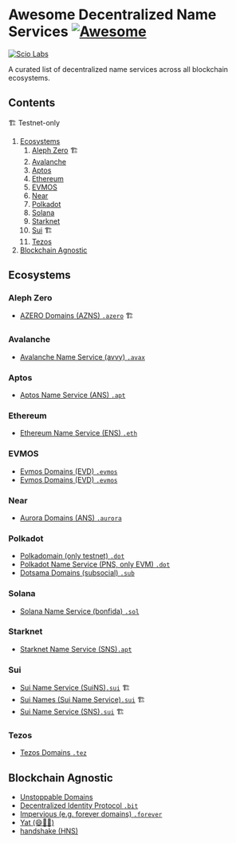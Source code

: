 # Awesome Decentralized Name Services [![Awesome](https://awesome.re/badge.svg)](https://awesome.re)

[![Scio Labs](https://img.shields.io/badge/Scio%20Labs-We%20are%20hiring-black)](https://scio.xyz)

A curated list of decentralized name services across all blockchain ecosystems.


## Contents

🏗️ Testnet-only

1. [Ecosystems](#ecosystems)
   1. [Aleph Zero](#aleph-zero) 🏗️
   2. [Avalanche](#avalanche)
   3. [Aptos](#aptos)
   4. [Ethereum](#ethereum)
   5. [EVMOS](#evmos)
   6. [Near](#near)
   7. [Polkadot](#polkadot)
   8. [Solana](#solana)
   9. [Starknet](#starknet)
   10. [Sui](#sui) 🏗️
   11. [Tezos](#tezos)
2. [Blockchain Agnostic](#blockchain-agnostic)


## Ecosystems

### Aleph Zero

* [AZERO Domains (AZNS) `.azero`](https://azero.domains) 🏗️

### Avalanche

* [Avalanche Name Service (avvy) `.avax`](https://app.avvy.domains/)

### Aptos

* [Aptos Name Service (ANS) `.apt`](https://www.aptosnames.com/)

### Ethereum

* [Ethereum Name Service (ENS) `.eth`](https://ens.domains/)

### EVMOS
* [Evmos Domains (EVD) `.evmos`](https://evmos.domains/)
* [Evmos Domains (EVD) `.evmos`](https://evmos.domains/)

### Near 

* [Aurora Domains (ANS) `.aurora`](https://auroradomains.dev/)

### Polkadot

* [Polkadomain (only testnet) `.dot`](https://polkadomain.org/) 
* [Polkadot Name Service (PNS, only EVM) `.dot`](https://www.pns.link/) 
* [Dotsama Domains (subsocial) `.sub`](https://app.subsocial.network/dd) 

### Solana
* [Solana Name Service (bonfida) `.sol`](https://naming.bonfida.org/)

### Starknet

* [Starknet Name Service (SNS)`.apt`](https://starknames.vercel.app/)

### Sui

* [Sui Name Service (SuiNS)`.sui`](https://app.suins.io/) 🏗️
* [Sui Names (Sui Name Service)`.sui`](https://sui-names.com/) 🏗️
* [Sui Name Service (SNS)`.sui`](https://sns.domains/) 🏗️

### Tezos

* [Tezos Domains `.tez`](https://tezos.domains/)


## Blockchain Agnostic

* [Unstoppable Domains](https://unstoppabledomains.com/)
* [Decentralized Identity Protocol `.bit`](https://www.did.id/)
* [Impervious (e.g. forever domains) `.forever`](https://impervious.domains/)
* [Yat (😄🤩🔥)](https://y.at/)
* [handshake (HNS)](https://handshake.org/)


